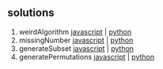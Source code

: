 ## solutions

1. weirdAlgorithm       [javascript](./dsa-javascript/weirdAlgorithm.js) | [python](./dsa-python/weirdAlgorithm.py)
2. missingNumber        [javascript](./dsa-javascript/missingNumber.js) | [python](./dsa-python/missingNumber.py)
3. generateSubset       [javascript](./dsa-javascript/generateSubset.js) | [python](./dsa-python/generateSubset.py)
4. generatePermutations [javascript](./dsa-javascript/generatePermutations.js) | [python](./dsa-python/generatePermutations.py)





